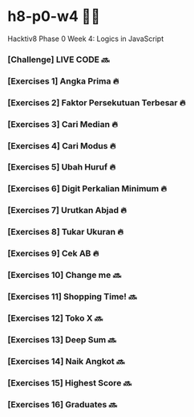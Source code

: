 # h8-p0-w4 🦊📑
Hacktiv8 Phase 0 Week 4: Logics in JavaScript

### [Challenge] LIVE CODE 🔜
### [Exercises 1] Angka Prima 🔥
### [Exercises 2] Faktor Persekutuan Terbesar 🔥
### [Exercises 3] Cari Median 🔥
### [Exercises 4] Cari Modus 🔥
### [Exercises 5] Ubah Huruf 🔥
### [Exercises 6] Digit Perkalian Minimum 🔥
### [Exercises 7] Urutkan Abjad 🔥
### [Exercises 8] Tukar Ukuran 🔥
### [Exercises 9] Cek AB 🔥
### [Exercises 10] Change me 🔜
### [Exercises 11] Shopping Time! 🔜
### [Exercises 12] Toko X 🔜
### [Exercises 13] Deep Sum 🔜
### [Exercises 14] Naik Angkot 🔜
### [Exercises 15] Highest Score 🔜
### [Exercises 16] Graduates 🔜
